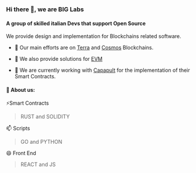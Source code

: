### Hi there 👋, we are BIG Labs

#### A group of skilled italian Devs that support Open Source

We provide design and implementation for Blockchains related software.
- 🔭 Our main efforts are on [Terra](https://www.terra.money/) and [Cosmos](https://v1.cosmos.network/sdk) Blockchains.

- 🌱 We also provide solutions for [EVM](https://ethereum.org/it/developers/docs/evm/)

- 👯 We are currently working with [Capapult](https://capapult.finance/) for the implementation of their Smart Contracts.

#### 💬 About us:



⚡Smart Contracts
> RUST and SOLIDITY

📫 Scripts
> GO and PYTHON

😄 Front End
> REACT and JS






